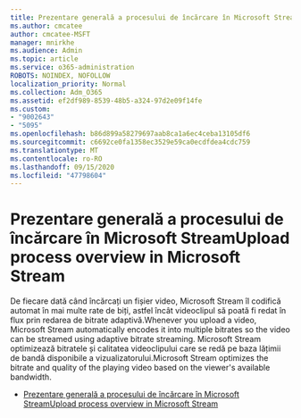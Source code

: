 ```yaml
---
title: Prezentare generală a procesului de încărcare în Microsoft Stream
ms.author: cmcatee
author: cmcatee-MSFT
manager: mnirkhe
ms.audience: Admin
ms.topic: article
ms.service: o365-administration
ROBOTS: NOINDEX, NOFOLLOW
localization_priority: Normal
ms.collection: Adm_O365
ms.assetid: ef2df989-8539-48b5-a324-97d2e09f14fe
ms.custom:
- "9002643"
- "5095"
ms.openlocfilehash: b86d899a58279697aab8ca1a6ec4ceba13105df6
ms.sourcegitcommit: c6692ce0fa1358ec3529e59ca0ecdfdea4cdc759
ms.translationtype: MT
ms.contentlocale: ro-RO
ms.lasthandoff: 09/15/2020
ms.locfileid: "47798604"
---
```

# <a name="upload-process-overview-in-microsoft-stream"></a><span data-ttu-id="2bfab-102">Prezentare generală a procesului de încărcare în Microsoft Stream</span><span class="sxs-lookup"><span data-stu-id="2bfab-102">Upload process overview in Microsoft Stream</span></span>

<span data-ttu-id="2bfab-103">De fiecare dată când încărcați un fișier video, Microsoft Stream îl codifică automat în mai multe rate de biți, astfel încât videoclipul să poată fi redat în flux prin redarea de bitrate adaptivă.</span><span class="sxs-lookup"><span data-stu-id="2bfab-103">Whenever you upload a video, Microsoft Stream automatically encodes it into multiple bitrates so the video can be streamed using adaptive bitrate streaming.</span></span> <span data-ttu-id="2bfab-104">Microsoft Stream optimizează bitratele și calitatea videoclipului care se redă pe baza lățimii de bandă disponibile a vizualizatorului.</span><span class="sxs-lookup"><span data-stu-id="2bfab-104">Microsoft Stream optimizes the bitrate and quality of the playing video based on the viewer's available bandwidth.</span></span>

- [<span data-ttu-id="2bfab-105">Prezentare generală a procesului de încărcare în Microsoft Stream</span><span class="sxs-lookup"><span data-stu-id="2bfab-105">Upload process overview in Microsoft Stream</span></span>](https://docs.microsoft.com/stream/upload-process-overview)
